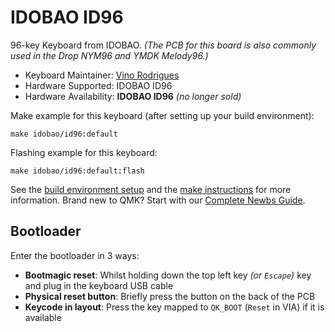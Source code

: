 # IDOBAO ID96

96-key Keyboard from IDOBAO. *(The PCB for this board is also commonly used in the Drop NYM96 and YMDK Melody96.)*

* Keyboard Maintainer: [Vino Rodrigues](https://github.com/vinorodrigues)
* Hardware Supported: IDOBAO ID96
* Hardware Availability: **IDOBAO ID96** *(no longer sold)*

Make example for this keyboard (after setting up your build environment):

    make idobao/id96:default

Flashing example for this keyboard:

    make idobao/id96:default:flash

See the [build environment setup](https://docs.qmk.fm/#/getting_started_build_tools) and the [make instructions](https://docs.qmk.fm/#/getting_started_make_guide) for more information.
Brand new to QMK? Start with our [Complete Newbs Guide](https://docs.qmk.fm/#/newbs).

## Bootloader

Enter the bootloader in 3 ways:

* **Bootmagic reset**: Whilst holding down the top left key *(or `Escape`)* key and plug in the keyboard USB cable
* **Physical reset button**: Briefly press the button on the back of the PCB
* **Keycode in layout**: Press the key mapped to `QK_BOOT` (`Reset` in VIA) if it is available

